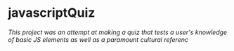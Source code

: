 # javascriptQuiz

*This project was an attempt at making a quiz that tests a user's knowledge of basic JS elements as well as a paramount cultural referenc*
